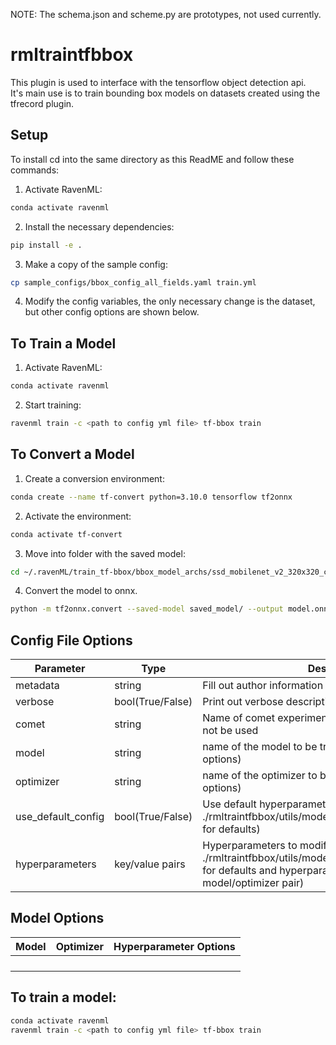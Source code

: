 NOTE: The schema.json and scheme.py are prototypes, not used currently.
# rmltraintfbbox
This plugin is used to interface with the tensorflow object detection api.   
It's main use is to train bounding box models on datasets created using the tfrecord plugin.
## Setup
To install cd into the same directory as this ReadME and follow these commands:
1. Activate RavenML: 
```bash
conda activate ravenml
```

2. Install the necessary dependencies:
```bash
pip install -e .
```

3. Make a copy of the sample config:
```bash
cp sample_configs/bbox_config_all_fields.yaml train.yml
```

4. Modify the config variables, the only necessary change is the dataset, but other config options are shown below.

## To Train a Model

1. Activate RavenML: 
```bash
conda activate ravenml
```

2. Start training:
```bash
ravenml train -c <path to config yml file> tf-bbox train
```

## To Convert a Model

1. Create a conversion environment:
```bash
conda create --name tf-convert python=3.10.0 tensorflow tf2onnx
```

2. Activate the environment:
```bash
conda activate tf-convert
```

3. Move into folder with the saved model:
```bash
cd ~/.ravenML/train_tf-bbox/bbox_model_archs/ssd_mobilenet_v2_320x320_coco17_tpu-8
```

4. Convert the model to onnx.
```bash
python -m tf2onnx.convert --saved-model saved_model/ --output model.onnx
```
  
## Config File Options
|Parameter |Type| Description                                                      |
|----------|---|------------------------------------------------------------------|
|metadata  | string|Fill out author information and description of the training      |
|verbose   | bool(True/False) |Print out verbose description of training informatoin       |
|comet     | string | Name of comet experiment. If not specified, comet will not be used               |
|model | string | name of the model to be trained (see table below for options)                                 |
|optimizer | string | name of the optimizer to be used   (see table below for options)                             |
|use_default_config | bool(True/False) | Use default hyperparameters   (see ./rmltraintfbbox/utils/model_defaults/<model_name>.yml for defaults) |
|hyperparameters | key/value pairs | Hyperparameters to modify and their values   (see ./rmltraintfbbox/utils/model_defaults/<model_name>.yml for defaults and hyperparameter options for each model/optimizer pair) |
  
## Model Options
|Model|Optimizer|Hyperparameter Options|
|---|---|---|
||||
||||
||||
||||

## To train a model:
```bash
conda activate ravenml
ravenml train -c <path to config yml file> tf-bbox train
```
